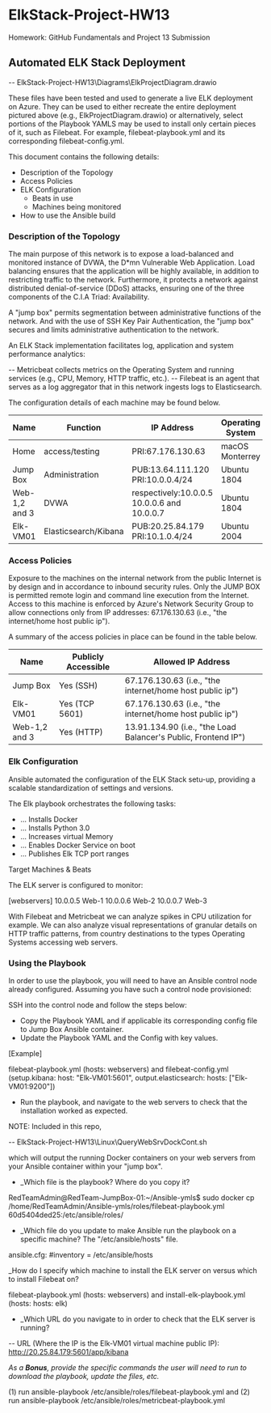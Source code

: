 # ElkStack-Project-HW13
Homework: GitHub Fundamentals and Project 13 Submission

## Automated ELK Stack Deployment

-- ElkStack-Project-HW13\Diagrams\ElkProjectDiagram.drawio

These files have been tested and used to generate a live ELK deployment on Azure. They can be used to either recreate the entire deployment pictured above (e.g., ElkProjectDiagram.drawio) or alternatively, select portions of the Playbook YAMLS may be used to install only certain pieces of it, such as Filebeat. For example, filebeat-playbook.yml and its corresponding filebeat-config.yml.

This document contains the following details:

- Description of the Topology
- Access Policies
- ELK Configuration
  - Beats in use
  - Machines being monitored
- How to use the Ansible build

### Description of the Topology

The main purpose of this network is to expose a load-balanced and monitored instance of DVWA, the D*mn Vulnerable Web Application. Load balancing ensures that the application will be highly available, in addition to restricting traffic to the network. Furthermore, it protects a network against distributed denial-of-service (DDoS) attacks, ensuring one of the three components of the C.I.A Triad: Availability.

A "jump box" permits segmentation between administrative functions of the network. And with the use of SSH Key Pair Authentication, the "jump box" secures and limits administrative authentication to the network.

An ELK Stack implementation facilitates log, application and system performance analytics:

-- Metricbeat collects metrics on the Operating System and running services (e.g., CPU, Memory, HTTP traffic, etc.).
-- Filebeat is an agent that serves as a log aggregator that in this network ingests logs to Elasticsearch.

The configuration details of each machine may be found below.

| Name          | Function             | IP Address                                   | Operating System | Virtual Network |
|---------------|----------------------|----------------------------------------------|------------------|-----------------|
| Home          | access/testing       | PRI:67.176.130.63                            | macOS Monterrey  | not applicable  |
| Jump Box      | Administration       | PUB:13.64.111.120 PRI:10.0.0.4/24            | Ubuntu 1804      | RedTeam         |
| Web-1,2 and 3 | DVWA                 | respectively:10.0.0.5  10.0.0.6 and 10.0.0.7 | Ubuntu 1804      | RedTeam         |
| Elk-VM01      | Elasticsearch/Kibana | PUB:20.25.84.179 PRI:10.1.0.4/24             | Ubuntu 2004      | ElkStack        |

### Access Policies

Exposure to the machines on the internal network from the public Internet is by design and in accordance to inbound security rules. Only the JUMP BOX is permitted remote login and command line execution from the Internet. Access to this machine is enforced by Azure's Network Security Group to allow connections only from IP addresses: 67.176.130.63 (i.e., "the internet/home host public ip"). 

A summary of the access policies in place can be found in the table below.

| Name          | Publicly Accessible | Allowed IP Address                                             |
|---------------|---------------------|----------------------------------------------------------------|
| Jump Box      | Yes (SSH)           | 67.176.130.63 (i.e., "the internet/home host public ip")       |
| Elk-VM01      | Yes (TCP 5601)      | 67.176.130.63 (i.e., "the internet/home host public ip")       |
| Web-1,2 and 3 | Yes (HTTP)          | 13.91.134.90 (i.e., "the Load Balancer's Public, Frontend IP") |

### Elk Configuration

Ansible automated the configuration of the ELK Stack setu-up, providing a scalable standardization of settings and versions.

The Elk playbook orchestrates the following tasks:

- ... Installs Docker
- ... Installs Python 3.0
- ... Increases virtual Memory
- ... Enables Docker Service on boot
- ... Publishes Elk TCP port ranges

Target Machines & Beats

The ELK server is configured to monitor:

[webservers]
10.0.0.5 Web-1
10.0.0.6 Web-2
10.0.0.7 Web-3

With Filebeat and Metricbeat we can analyze spikes in CPU utilization for example. We can also analyze visual representations of granular details on HTTP traffic patterns, from country destinations to the types Operating Systems accessing web servers.

### Using the Playbook
In order to use the playbook, you will need to have an Ansible control node already configured. Assuming you have such a control node provisioned:

SSH into the control node and follow the steps below:

- Copy the Playbook YAML and if applicable its corresponding config file to Jump Box Ansible container.
- Update the Playbook YAML and the Config with key values.

[Example]

filebeat-playbook.yml (hosts: webservers)
and
filebeat-config.yml (setup.kibana: host: "Elk-VM01:5601", output.elasticsearch: hosts: ["Elk-VM01:9200"])

- Run the playbook, and navigate to the web servers to check that the installation worked as expected.

NOTE: Included in this repo,

-- ElkStack-Project-HW13\Linux\QueryWebSrvDockCont.sh

which will output the running Docker containers on your web servers from your Ansible container within your "jump box".

- _Which file is the playbook? Where do you copy it?

RedTeamAdmin@RedTeam-JumpBox-01:~/Ansible-ymls$ sudo docker cp /home/RedTeamAdmin/Ansible-ymls/roles/filebeat-playbook.yml 60d5404ded25:/etc/ansible/roles/

- _Which file do you update to make Ansible run the playbook on a specific machine? The "/etc/ansible/hosts" file.

ansible.cfg: #inventory      = /etc/ansible/hosts

_How do I specify which machine to install the ELK server on versus which to install Filebeat on?

filebeat-playbook.yml (hosts: webservers)
and
install-elk-playbook.yml (hosts: hosts: elk)

- _Which URL do you navigate to in order to check that the ELK server is running?

-- URL (Where the IP is the Elk-VM01 virtual machine public IP): http://20.25.84.179:5601/app/kibana

_As a **Bonus**, provide the specific commands the user will need to run to download the playbook, update the files, etc._

(1) run ansible-playbook /etc/ansible/roles/filebeat-playbook.yml
and
(2) run ansible-playbook /etc/ansible/roles/metricbeat-playbook.yml
